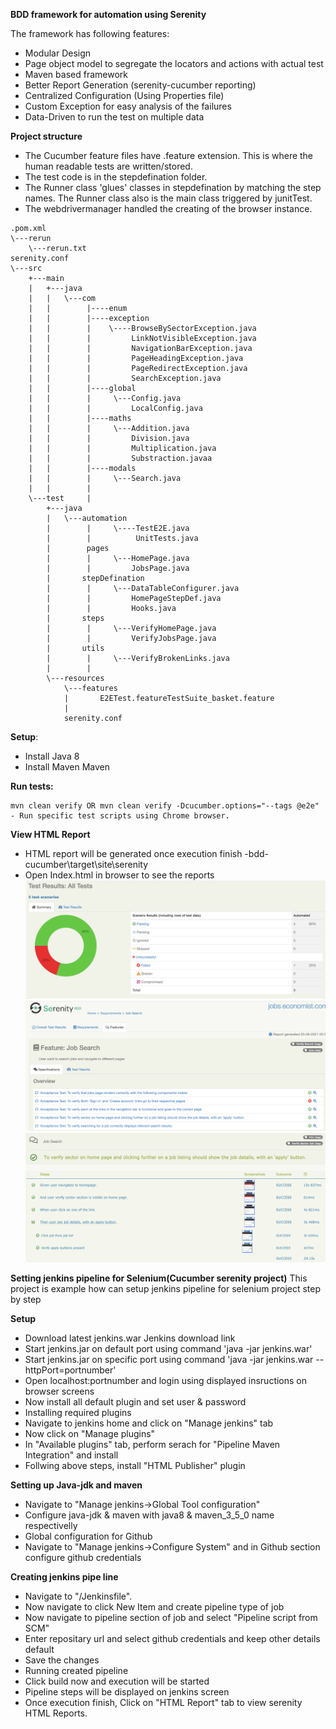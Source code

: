 **BDD framework for automation using Serenity**

The framework has following features:

- Modular Design
- Page object model to segregate the locators and actions with actual test
- Maven based framework
- Better Report Generation (serenity-cucumber reporting)
- Centralized Configuration (Using Properties file)
- Custom Exception for easy analysis of the failures
- Data-Driven to run the test on multiple data

**Project structure**
- The Cucumber feature files have .feature extension. This is where the human readable tests are written/stored.
- The test code is in the stepdefination folder.
- The Runner class 'glues' classes in stepdefination by matching the step names. The Runner class also is the main class triggered by junitTest. 
- The webdrivermanager handled the creating of the browser instance.

```
.pom.xml
\---rerun
    \---rerun.txt
serenity.conf
\---src
    +---main
    |   +---java
    |   |   \---com
    |   |        |----enum
    |   |        |----exception
    |   |        |    \----BrowseBySectorException.java
    |   |        |         LinkNotVisibleException.java
    |   |        |         NavigationBarException.java
    |   |        |         PageHeadingException.java
    |   |        |         PageRedirectException.java
    |   |        |         SearchException.java         
    |   |        |----global
    |   |        |     \---Config.java
    |   |        |         LocalConfig.java
    |   |        |----maths
    |   |        |     \---Addition.java
    |   |        |         Division.java
    |   |        |         Multiplication.java
    |   |        |         Substraction.javaa                          
    |   |        |----modals
    |   |        |     \---Search.java  
    |   |        |
    \---test     |
        +---java
        |   \---automation
        |        |     \----TestE2E.java
        |        |          UnitTests.java   
        |        pages
        |        |     \---HomePage.java
        |        |         JobsPage.java
        |       stepDefination
        |        |     \---DataTableConfigurer.java
        |        |         HomePageStepDef.java
        |        |         Hooks.java
        |       steps
        |        |     \---VerifyHomePage.java
        |        |         VerifyJobsPage.java
        |       utils
        |        |     \---VerifyBrokenLinks.java
        |        |
        \---resources
            \---features
            |       E2ETest.featureTestSuite_basket.feature
            |   
            serenity.conf    
```

**Setup**:
- Install Java 8
- Install Maven Maven

**Run tests:**
```
mvn clean verify OR mvn clean verify -Dcucumber.options="--tags @e2e" - Run specific test scripts using Chrome browser.
```

**View HTML Report**
- HTML report will be generated once execution finish -bdd-cucumber\target\site\serenity
- Open Index.html in browser to see the reports
![Screenshot](report2.png)
![Screenshot](report3.png)
![Screenshot](report1.png)


**Setting jenkins pipeline for Selenium(Cucumber serenity project)**
This project is example how can setup jenkins pipeline for selenium project step by step

**Setup**
- Download latest jenkins.war Jenkins download link
- Start jenkins.jar on default port using command 'java -jar jenkins.war'
- Start jenkins.jar on specific port using command 'java -jar jenkins.war --httpPort=portnumber'
- Open localhost:portnumber and login using displayed insructions on browser screens
- Now install all default plugin and set user & password
- Installing required plugins
- Navigate to jenkins home and click on "Manage jenkins" tab
- Now click on "Manage plugins"
- In "Available plugins" tab, perform serach for "Pipeline Maven Integration" and install
- Follwing above steps, install "HTML Publisher" plugin

**Setting up Java-jdk and maven**
- Navigate to "Manage jenkins->Global Tool configuration"
- Configure java-jdk & maven with java8 & maven_3_5_0 name respectivelly
- Global configuration for Github
- Navigate to "Manage jenkins->Configure System" and in Github section configure github credentials

**Creating jenkins pipe line**
- Navigate to "/Jenkinsfile".
- Now navigate to click New Item and create pipeline type of job
- Now navigate to pipeline section of job and select "Pipeline script from SCM"
- Enter repositary url and select github credentials and keep other details default
- Save the changes
- Running created pipeline
- Click build now and execution will be started
- Pipeline steps will be displayed on jenkins screen
- Once execution finish, Click on "HTML Report" tab to view serenity HTML Reports.
